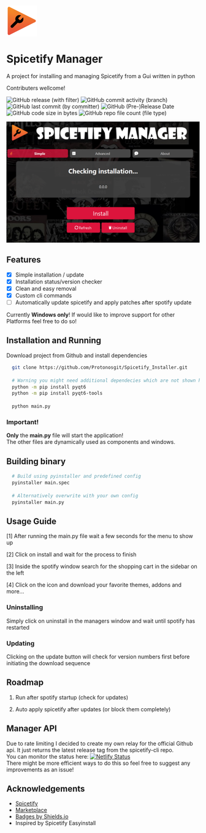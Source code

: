 <img src="./res/logo.png" alt="spicetify manager icon" width="80"/> <br>
# Spicetify Manager
A project for installing and managing Spicetify from a Gui written in python

Contributers wellcome!

![GitHub release (with filter)](https://img.shields.io/github/v/release/Protonosgit/Spicetify_Installer)
![GitHub commit activity (branch)](https://img.shields.io/github/commit-activity/t/Protonosgit/Spicetify_Manager)
![GitHub last commit (by committer)](https://img.shields.io/github/last-commit/Protonosgit/Spicetify_Manager)
![GitHub (Pre-)Release Date](https://img.shields.io/github/release-date-pre/Protonosgit/Spicetify_Manager)
![GitHub code size in bytes](https://img.shields.io/github/languages/code-size/Protonosgit/Spicetify_Manager)
![GitHub repo file count (file type)](https://img.shields.io/github/directory-file-count/Protonosgit/Spicetify_Manager)

![Logo](/.ghres/preview.png)

## Features

- [x] Simple installation / update
- [X] Installation status/version checker
- [x] Clean and easy removal
- [x] Custom cli commands
- [ ] Automatically update spicetify and apply patches after spotify update

 Currently **Windows only**!
 If would like to improve support for other Platforms feel free to do so!
 ## Installation and Running

Download project from Github and install dependencies

```bash
  git clone https://github.com/Protonosgit/Spicetify_Installer.git

  # Warning you might need additional dependecies which are not shown here
  python -m pip install pyqt6
  python -m pip install pyqt6-tools

  python main.py
```

### Important!
**Only** the **main.py** file will start the application!  
The other files are dynamically used as components and windows.

## Building binary

```bash
  # Build using pyinstaller and predefined config
  pyinstaller main.spec

  # Alternatively overwrite with your own config
  pyinstaller main.py

```

## Usage Guide

[1] After running the main.py file wait a few seconds for the menu to show up

[2] Click on install and wait for the process to finish

[3] Inside the spotify window search for the shopping cart in the sidebar on the left

[4] Click on the icon and download your favorite themes, addons and more...

### Uninstalling

Simply click on uninstall in the managers window and wait until spotify has restarted

### Updating

Clicking on the update button will check for version numbers first before initiating the download sequence

## Roadmap

1. Run after spotify startup (check for updates)

2. Auto apply spicetify after updates (or block them completely)

## Manager API

Due to rate limiting I decided to create my own relay for the official Github api.
It just returns the latest release tag from the spicetify-cli repo.   
You can monitor the status here: [![Netlify Status](https://api.netlify.com/api/v1/badges/a32b6502-e8ec-45a7-b3e3-4af087f5d38e/deploy-status)](https://app.netlify.com/sites/spicetifymanagerapi/deploys)   
There might be more efficient ways to do this so feel free to suggest any improvements as an issue!


## Acknowledgements
- [Spicetify](https://spicetify.app/)
- [Marketplace](https://github.com/spicetify/spicetify-marketplace)
- [Badges by Shields.io](https://shields.io/)
- Inspired by Spicetify Easyinstall

